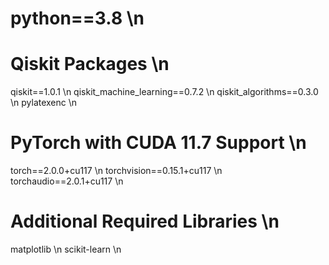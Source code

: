 # python==3.8 \n

# Qiskit Packages \n
qiskit==1.0.1 \n
qiskit_machine_learning==0.7.2 \n
qiskit_algorithms==0.3.0 \n
pylatexenc \n

# PyTorch with CUDA 11.7 Support \n
torch==2.0.0+cu117 \n
torchvision==0.15.1+cu117 \n
torchaudio==2.0.1+cu117 \n

# Additional Required Libraries \n
matplotlib \n
scikit-learn \n

